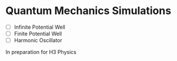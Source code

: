 # Quantum Mechanics Simulations

- [ ] Infinite Potential Well
- [ ] Finite Potential Well
- [ ] Harmonic Oscillator

In preparation for H3 Physics